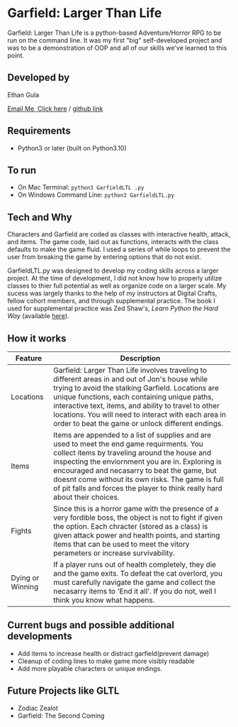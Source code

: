 # Garfield: Larger Than Life

Garfield: Larger Than Life is a python-based Adventure/Horror RPG to be run on the command line. It was my first "big" self-developed project and was to be a demonstration of OOP and all of our skills we've learned to this point. 


## Developed by

Ethan Gula

[Email Me, Click here](Ethangula96@gmail.com) / [github link](https://github.com/Emgula96/DCBC/tree/main/On%20going%20projects/Games)


## Requirements

- Python3 or later (built on Python3.10)



## To run

- On Mac Terminal: `python3 GarfieldLTL .py`
- On Windows Command Line: `python3 GarfieldLTL.py`


## Tech and Why
Characters and Garfield are coded as classes with interactive health, attack, and items. The game code, laid out as functions, interacts with the class defaults to make the game fluid. I used a series of while loops to prevent the user from breaking the game by entering options that do not exist.

GarfieldLTL.py was designed to develop my coding skills across a larger project. At the time of development, I did not know how to properly utilize classes to thier full potential as well as organize code on a larger scale. My sucess was largely thanks to the help of my instructors at Digital Crafts, fellow cohort members, and through supplemental practice. The book I used for supplemental practice was Zed Shaw's, *Learn Python the Hard Way* (available [here](https://www.amazon.com/Learn-Python-Hard-Way-Introduction/dp/0134692888/ref=sr_1_1?keywords=python+the+hard+way&qid=1577465107&sr=8-1)). 



## How it works

| Feature | Description |
| ----------- | ----------- |
| Locations | Garfield: Larger Than Life involves traveling to different areas in and out of Jon's house while trying to avoid the stalking Garfield. Locations are unique functions, each containing unique paths, interactive text, items,  and ability to travel to other locations. You will need to interact with each area in order to beat the game or unlock different endings. |
| Items | Items are appended to a list of supplies and are used to meet the end game requirments. You collect items by traveling around the house and inspecting the enviornment you are in. Exploring is encouraged and necasarry to beat the game, but doesnt come without its own risks. The game is full of pit falls and forces the player to think really hard about their choices. |
| Fights | Since this is a horror game with the presence of a very fordible boss, the object is not to fight if given the option. Each chracter (stored as a class) is given attack power and health points, and starting items that can be used to meet the vitory perameters or increase survivability. |
| Dying or Winning | If a player runs out of health completely, they die and the game exits. To defeat the cat overlord, you must carefully navigate the game and collect the necasarry items to 'End it all'. If you do not, well I think you know what happens. 


## Current bugs and possible additional developments
- Add items to increase health or distract garfield(prevent damage)
- Cleanup of coding lines to make game more visibly readable
- Add more playable characters or unique endings.

## Future Projects like GLTL
- Zodiac Zealot
- Garfield: The Second Coming